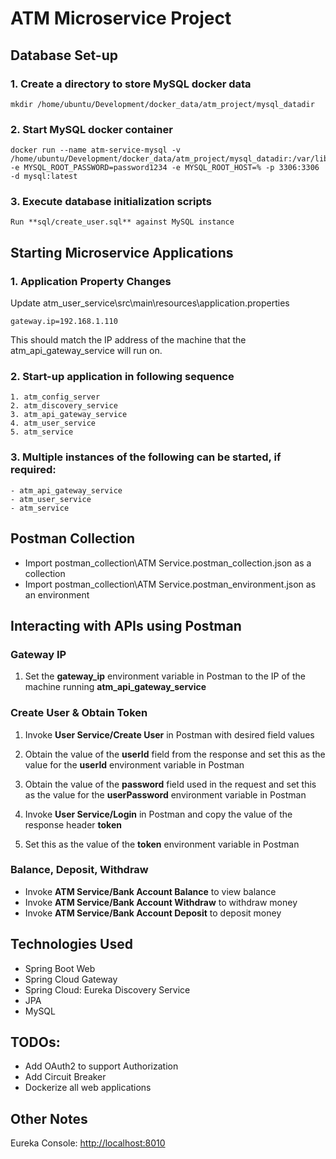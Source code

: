 # ATM Microservice Project

## Database Set-up
### 1. Create a directory to store MySQL docker data
```
mkdir /home/ubuntu/Development/docker_data/atm_project/mysql_datadir
```

### 2. Start MySQL docker container
```
docker run --name atm-service-mysql -v /home/ubuntu/Development/docker_data/atm_project/mysql_datadir:/var/lib/mysql -e MYSQL_ROOT_PASSWORD=password1234 -e MYSQL_ROOT_HOST=% -p 3306:3306 -d mysql:latest
```

### 3. Execute database initialization scripts
    Run **sql/create_user.sql** against MySQL instance

## Starting Microservice Applications
### 1. Application Property Changes

Update atm_user_service\src\main\resources\application.properties

```
gateway.ip=192.168.1.110
```

This should match the IP address of the machine that the atm_api_gateway_service will run on.

### 2. Start-up application in following sequence
    1. atm_config_server
    2. atm_discovery_service
    3. atm_api_gateway_service
    4. atm_user_service
    5. atm_service

### 3. Multiple instances of the following can be started, if required:
    - atm_api_gateway_service
    - atm_user_service
    - atm_service

## Postman Collection
- Import postman_collection\ATM Service.postman_collection.json as a collection 
- Import postman_collection\ATM Service.postman_environment.json as an environment

## Interacting with APIs using Postman

### Gateway IP
1. Set the **gateway_ip** environment variable in Postman to the IP of the machine running **atm_api_gateway_service**

### Create User & Obtain Token
1. Invoke **User Service/Create User** in Postman with desired field values

2. Obtain the value of the **userId** field from the response and set this as the value for the **userId** environment variable in Postman

3. Obtain the value of the **password** field used in the request and set this as the value for the **userPassword** environment variable in Postman

4. Invoke **User Service/Login** in Postman and copy the value of the response header **token**

5. Set this as the value of the **token** environment variable in Postman

### Balance, Deposit, Withdraw
- Invoke **ATM Service/Bank Account Balance** to view balance
- Invoke **ATM Service/Bank Account Withdraw** to withdraw money
- Invoke **ATM Service/Bank Account Deposit** to deposit money

## Technologies Used
- Spring Boot Web
- Spring Cloud Gateway
- Spring Cloud: Eureka Discovery Service
- JPA
- MySQL

## TODOs:
- Add OAuth2 to support Authorization
- Add Circuit Breaker
- Dockerize all web applications

## Other Notes
Eureka Console: [http://localhost:8010](http://localhost:8010/)